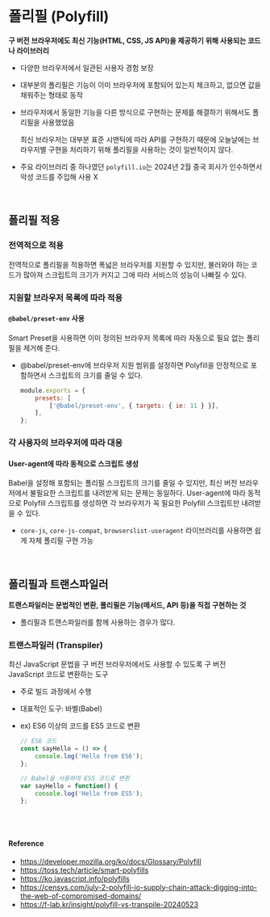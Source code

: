 # 폴리필 (Polyfill)
**구 버전 브라우저에도 최신 기능(HTML, CSS, JS API)을 제공하기 위해 사용되는 코드나 라이브러리**
- 다양한 브라우저에서 일관된 사용자 경험 보장
- 대부분의 폴리필은 기능이 이미 브라우저에 포함되어 있는지 체크하고, 없으면 값을 채워주는 형태로 동작
- 브라우저에서 동일한 기능을 다른 방식으로 구현하는 문제를 해결하기 위해서도 폴리필을 사용했었음

    최신 브라우저는 대부분 표준 시맨틱에 따라 API를 구현하기 때문에 오늘날에는 브라우저별 구현을 처리하기 위해 폴리필을 사용하는 것이 일반적이지 않다.
- 주요 라이브러리 중 하나였던 `polyfill.io`는 2024년 2월 중국 회사가 인수하면서 악성 코드를 주입해 사용 X

<br>

## 폴리필 적용
### 전역적으로 적용
전역적으로 폴리필을 적용하면 폭넓은 브라우저를 지원할 수 있지만,
불러와야 하는 코드가 많아져 스크립트의 크기가 커지고 그에 따라 서비스의 성능이 나빠질 수 있다.

### 지원할 브라우저 목록에 따라 적용
#### `@babel/preset-env` 사용
Smart Preset을 사용하면 이미 정의된 브라우저 목록에 따라 자동으로 필요 없는 폴리필을 제거해 준다.
- @babel/preset-env에 브라우저 지원 범위를 설정하면 Polyfill을 안정적으로 포함하면서 스크립트의 크기를 줄일 수 있다.

    ```js
    module.exports = {
        presets: [
            ['@babel/preset-env', { targets: { ie: 11 } }],
        ],
    };
    ```

### 각 사용자의 브라우저에 따라 대응
#### User-agent에 따라 동적으로 스크립트 생성
Babel을 설정해 포함되는 폴리필 스크립트의 크기를 줄일 수 있지만, 최신 버전 브라우저에서 불필요한 스크립트를 내려받게 되는 문제는 동일하다.
User-agent에 따라 동적으로 Polyfill 스크립트를 생성하면 각 브라우저가 꼭 필요한 Polyfill 스크립트만 내려받을 수 있다.
- `core-js`, `core-js-compat`, `browserslist-useragent` 라이브러리를 사용하면 쉽게 자체 폴리필 구현 가능

<br>

## 폴리필과 트랜스파일러
**트랜스파일러는 문법적인 변환, 폴리필은 기능(메서드, API 등)을 직접 구현하는 것**
- 폴리필과 트랜스파일러를 함께 사용하는 경우가 많다.

### 트랜스파일러 (Transpiler)
최신 JavaScript 문법을 구 버전 브라우저에서도 사용할 수 있도록 구 버전 JavaScript 코드로 변환하는 도구
- 주로 빌드 과정에서 수행
- 대표적인 도구: 바벨(Babel)
- ex) ES6 이상의 코드를 ES5 코드로 변환

    ```js
    // ES6 코드
    const sayHello = () => {
        console.log('Hello from ES6');
    };

    // Babel을 사용하여 ES5 코드로 변환
    var sayHello = function() {
        console.log('Hello from ES5');
    };
    ```


<br><br>

#### Reference
- https://developer.mozilla.org/ko/docs/Glossary/Polyfill
- https://toss.tech/article/smart-polyfills
- https://ko.javascript.info/polyfills
- https://censys.com/july-2-polyfill-io-supply-chain-attack-digging-into-the-web-of-compromised-domains/
- https://f-lab.kr/insight/polyfill-vs-transpile-20240523

